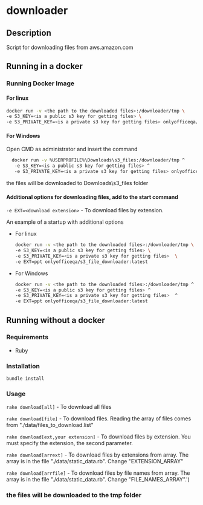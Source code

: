# downloader

## Description

Script for downloading files from aws.amazon.com

## Running in a docker

### Running Docker Image

#### For linux

  ```bash
  docker run -v <the path to the downloaded files>:/downloader/tmp \
  -e S3_KEY=<is a public s3 key for getting files> \
  -e S3_PRIVATE_KEY=<is a private s3 key for getting files> onlyofficeqa/s3_file_downloader:latest
  ```

#### For Windows

Open CMD as administrator and insert the command

```bash
  docker run -v %USERPROFILE%\Downloads\s3_files:/downloader/tmp ^
   -e S3_KEY=<is a public s3 key for getting files> ^
   -e S3_PRIVATE_KEY=<is a private s3 key for getting files> onlyofficeqa/s3_file_downloader:latest
 ```

the files will be downloaded to Downloads\s3_files folder

#### Additional options for downloading files, add to the start command

``-e EXT=<download extension>`` - To download files by extension.

An example of a startup with additional options

* For linux

  ```bash
  docker run -v <the path to the downloaded files>:/downloader/tmp \
  -e S3_KEY=<is a public s3 key for getting files> \
  -e S3_PRIVATE_KEY=<is a private s3 key for getting files>  \
  -e EXT=ppt onlyofficeqa/s3_file_downloader:latest
  ```

* For Windows

  ```bash
  docker run -v <the path to the downloaded files>:/downloader/tmp ^
  -e S3_KEY=<is a public s3 key for getting files> ^
  -e S3_PRIVATE_KEY=<is a private s3 key for getting files>  ^
  -e EXT=ppt onlyofficeqa/s3_file_downloader:latest
  ```

## Running without a docker

### Requirements

* Ruby

### Installation

``bundle install``

### Usage

``rake download[all]`` - To download all files

``rake download[file]`` - To download files. Reading the array of files comes
from "./data/files_to_download.list"

``rake download[ext,your extension]`` - To download files by extension.
You must specify the extension, the second parameter.

``rake download[arrext]`` -  To download files by extensions from array.
The array is in the file "./data/static_data.rb". Change "EXTENSION_ARRAY"

``rake download[arrfile]`` -  To download files by file names from array.
The array is in the file "./data/static_data.rb". Change "FILE_NAMES_ARRAY".')

### the files will be downloaded to the tmp folder

